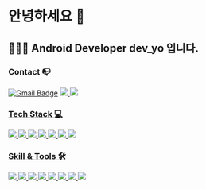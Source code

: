 # 안녕하세요 👋

## 🧑🏻‍💻 Android Developer dev_yo 입니다.

### Contact 📭
[![Gmail Badge](https://img.shields.io/badge/Gmail-d14836?style=flat-square&logo=Gmail&logoColor=white&link=mailto:aksghwoddl@gmail.com)](mailto:aksghwoddl@gmail.com)
<a href="https://devyo-111commit.tistory.com/"><img src="https://img.shields.io/badge/Tstory-d14836?style=flat-square&logo=Blogger&logoColor=white&link">
<a href="https://www.instagram.com/2_yohi/"><img src="https://img.shields.io/badge/Instagram-E4405F?style=flat-square&logo=Instagram&logoColor=white&link">
  
### Tech Stack 💻
  <p>
    <img src="https://img.shields.io/badge/Android-3DDC84?style=for-the-badge&logo=Android&logoColor=white">
    <img src="https://img.shields.io/badge/Kotlin-7F52FF?style=for-the-badge&logo=Kotlin&logoColor=white">
    <img src="https://img.shields.io/badge/Room-003B57?style=for-the-badge&logo=Sqlite&logoColor=white">
    <img src="https://img.shields.io/badge/Java-d14836?style=for-the-badge&logo=&logoColor=white">
    <img src="https://img.shields.io/badge/MVVM-3DDC84?style=for-the-badge&logo=&logoColor=white">
    <img src="https://img.shields.io/badge/Coroutine-3DDC84?style=for-the-badge&logo=&logoColor=white">
    <img src="https://img.shields.io/badge/DataBinding-3DDC84?style=for-the-badge&logo=&logoColor=white">
  </p>
  
### Skill & Tools 🛠
  <p>
    <img src="https://img.shields.io/badge/Android Studio-3DDC84?style=for-the-badge&logo=Android Studio&logoColor=white">
    <img src="https://img.shields.io/badge/IntelliJ-000000?style=for-the-badge&logo=IntelliJ IDEA&logoColor=white">
    <img src="https://img.shields.io/badge/Notion-000000?style=for-the-badge&logo=Notion&logoColor=white">
    <img src="https://img.shields.io/badge/GitHub-181717?style=for-the-badge&logo=GitHub&logoColor=white">
    <img src="https://img.shields.io/badge/Jira-0052CC?style=for-the-badge&logo=Jira Software&logoColor=white">
    <img src="https://img.shields.io/badge/Confluence-172B4D?style=for-the-badge&logo=Confluence&logoColor=white">
    <img src="https://img.shields.io/badge/Bitbucket-0052CC?style=for-the-badge&logo=Bitbucket&logoColor=white">
    <img src="https://img.shields.io/badge/FireBase-FFCA28?style=for-the-badge&logo=FireBase&logoColor=white">
  </p>
<!--
**aksghwoddl/aksghwoddl** is a ✨ _special_ ✨ repository because its `README.md` (this file) appears on your GitHub profile.

Here are some ideas to get you started:

- 🔭 I’m currently working on ...
- 🌱 I’m currently learning ...
- 👯 I’m looking to collaborate on ...
- 🤔 I’m looking for help with ...
- 💬 Ask me about ...
- 📫 How to reach me: ...
- 😄 Pronouns: ...
- ⚡ Fun fact: ...
-->
